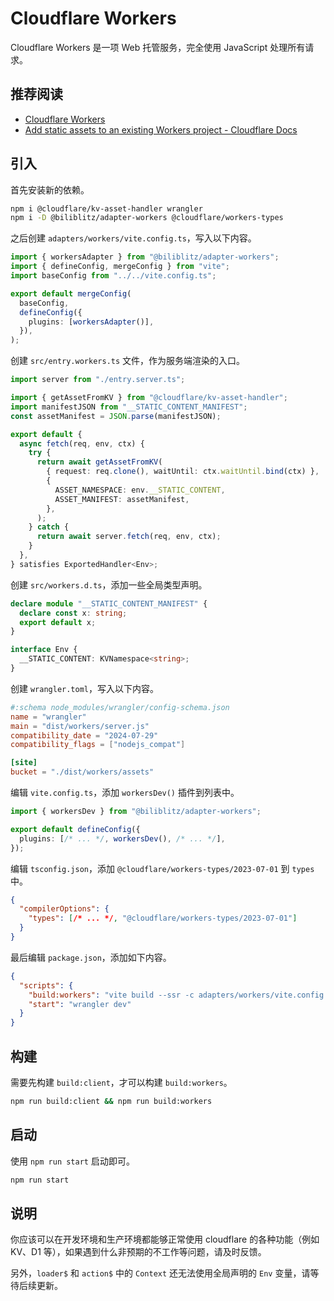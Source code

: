 # Cloudflare Workers

Cloudflare Workers 是一项 Web 托管服务，完全使用 JavaScript 处理所有请求。

## 推荐阅读

- [Cloudflare Workers](https://workers.cloudflare.com/)
- [Add static assets to an existing Workers project - Cloudflare Docs](https://developers.cloudflare.com/workers/configuration/sites/start-from-worker/)

## 引入

首先安装新的依赖。

```sh
npm i @cloudflare/kv-asset-handler wrangler
npm i -D @biliblitz/adapter-workers @cloudflare/workers-types
```

之后创建 `adapters/workers/vite.config.ts`，写入以下内容。

```ts
import { workersAdapter } from "@biliblitz/adapter-workers";
import { defineConfig, mergeConfig } from "vite";
import baseConfig from "../../vite.config.ts";

export default mergeConfig(
  baseConfig,
  defineConfig({
    plugins: [workersAdapter()],
  }),
);
```

创建 `src/entry.workers.ts` 文件，作为服务端渲染的入口。

```ts
import server from "./entry.server.ts";

import { getAssetFromKV } from "@cloudflare/kv-asset-handler";
import manifestJSON from "__STATIC_CONTENT_MANIFEST";
const assetManifest = JSON.parse(manifestJSON);

export default {
  async fetch(req, env, ctx) {
    try {
      return await getAssetFromKV(
        { request: req.clone(), waitUntil: ctx.waitUntil.bind(ctx) },
        {
          ASSET_NAMESPACE: env.__STATIC_CONTENT,
          ASSET_MANIFEST: assetManifest,
        },
      );
    } catch {
      return await server.fetch(req, env, ctx);
    }
  },
} satisfies ExportedHandler<Env>;
```

创建 `src/workers.d.ts`，添加一些全局类型声明。

```ts
declare module "__STATIC_CONTENT_MANIFEST" {
  declare const x: string;
  export default x;
}

interface Env {
  __STATIC_CONTENT: KVNamespace<string>;
}
```

创建 `wrangler.toml`，写入以下内容。

```toml
#:schema node_modules/wrangler/config-schema.json
name = "wrangler"
main = "dist/workers/server.js"
compatibility_date = "2024-07-29"
compatibility_flags = ["nodejs_compat"]

[site]
bucket = "./dist/workers/assets"
```

编辑 `vite.config.ts`，添加 `workersDev()` 插件到列表中。

<!-- prettier-ignore -->
```ts
import { workersDev } from "@biliblitz/adapter-workers";

export default defineConfig({
  plugins: [/* ... */, workersDev(), /* ... */],
});
```

编辑 `tsconfig.json`，添加 `@cloudflare/workers-types/2023-07-01` 到 `types` 中。

<!-- prettier-ignore -->
```json
{
  "compilerOptions": {
    "types": [/* ... */, "@cloudflare/workers-types/2023-07-01"]
  }
}
```

最后编辑 `package.json`，添加如下内容。

```json
{
  "scripts": {
    "build:workers": "vite build --ssr -c adapters/workers/vite.config.ts",
    "start": "wrangler dev"
  }
}
```

## 构建

需要先构建 `build:client`，才可以构建 `build:workers`。

```sh
npm run build:client && npm run build:workers
```

## 启动

使用 `npm run start` 启动即可。

```sh
npm run start
```

## 说明

你应该可以在开发环境和生产环境都能够正常使用 cloudflare 的各种功能（例如 KV、D1 等），如果遇到什么非预期的不工作等问题，请及时反馈。

另外，`loader$` 和 `action$` 中的 `Context` 还无法使用全局声明的 `Env` 变量，请等待后续更新。
